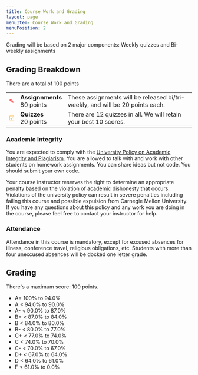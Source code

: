 ```yaml
---
title: Course Work and Grading
layout: page
menuItem: Course Work and Grading
menuPosition: 2
---
```

Grading will be based on 2 major components: Weekly quizzes and Bi-weekly assignments

## Grading Breakdown

There are a total of 100 points

<table>
	<tbody>	
		<tr>
			<td class="icon" style="color: red">✎</td>
			<td><b>Assignnments</b><br>80 points</td>
			<td>These assignments will be released bi/tri-weekly, and will be 20 points each.</td>
		</tr>
		<tr>
			<td class="icon" style="color: orange">☑</td>
			<td><b>Quizzes</b><br>20 points</td>
			<td>There are 12 quizzes in all. We will retain your best 10 scores.</td>
		</tr>
	</tbody>
</table>


### Academic Integrity

You are expected to comply with the [University Policy on Academic Integrity and Plagiarism](https://www.cmu.edu/policies/). You are allowed to talk with and work with other students on homework assignments. You can share ideas but not code. You should submit your own code. 

Your course instructor reserves the right to determine an appropriate penalty based on the violation of academic dishonesty that occurs. Violations of the university policy can result in severe penalties including failing this course and possible expulsion from Carnegie Mellon University. If you have any questions about this policy and any work you are doing in the course, please feel free to contact your instructor for help.


### Attendance

Attendance in this course is mandatory, except for excused absences for illness, conference travel, religious obligations, etc. Students with more than four unexcused absences will be docked one letter grade.


## Grading

There's a maximum score: 100 points.

- A+ 100% to 94.0%
- A < 94.0% to 90.0%
- A- < 90.0% to 87.0%
- B+ < 87.0% to 84.0%
- B < 84.0% to 80.0%
- B- < 80.0% to 77.0%
- C+ < 77.0% to 74.0%
- C < 74.0% to 70.0%
- C- < 70.0% to 67.0%
- D+ < 67.0% to 64.0%
- D < 64.0% to 61.0%
- F < 61.0% to 0.0%

